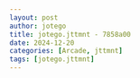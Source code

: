 ```yaml
---
layout: post
author: jotego
title: jotego.jttmnt - 7858a00
date: 2024-12-20
categories: [Arcade, jttmnt]
tags: [jotego.jttmnt]
---
```


